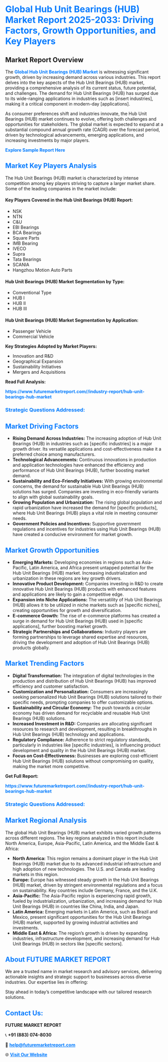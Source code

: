 <h1 style="color: #007BFF;">Global Hub Unit Bearings (HUB) Market Report 2025-2033: Driving Factors, Growth Opportunities, and Key Players</h1>

<section id="overview">
<h2>Market Report Overview</h2>
<p>The <a href="https://www.futuremarketreport.com//industry-report/hub-unit-bearings-hub-market" style="color: #007BFF; text-decoration: none;"><strong>Global Hub Unit Bearings (HUB) Market</strong></a> is witnessing significant growth, driven by increasing demand across various industries. This report delves into the key aspects of the Hub Unit Bearings (HUB) market, providing a comprehensive analysis of its current status, future potential, and challenges. The demand for Hub Unit Bearings (HUB) has surged due to its wide-ranging applications in industries such as [insert industries], making it a critical component in modern-day [applications].</p>
<p>As consumer preferences shift and industries innovate, the Hub Unit Bearings (HUB) market continues to evolve, offering both challenges and opportunities for stakeholders. The global market is expected to expand at a substantial compound annual growth rate (CAGR) over the forecast period, driven by technological advancements, emerging applications, and increasing investments by major players.</p>
</section>

<section id="overview">
<p><a href="https://www.futuremarketreport.com//request-sample/reportId=92164" style="color: #007BFF; text-decoration: none;"><strong>Explore Sample Report Here</strong></a></p>
</section>

<section id="key-players">
<h2 style="color: #007BFF;">Market Key Players Analysis</h2>
<p>The Hub Unit Bearings (HUB) market is characterized by intense competition among key players striving to capture a larger market share. Some of the leading companies in the market include:</p>
<h4>Key Players Covered in the Hub Unit Bearings (HUB) Report:</h4>
<ul><li>NSK</li><li>NTN</li><li>C&amp;U</li><li>EBI Bearings</li><li>BCA Bearings</li><li>Square Parts</li><li>IMB Bearing</li><li>IVECO</li><li>Supra</li><li>Tata Bearings</li><li>SCANIA</li><li>Hangzhou Motion Auto Parts</li></ul>
<h4>Hub Unit Bearings (HUB) Market Segmentation by Type:</h4>
<ul><li>Conventional Type</li><li>HUB I</li><li>HUB II</li><li>HUB III</li></ul>

<h4>Hub Unit Bearings (HUB) Market Segmentation by Application:</h4>
<ul><li>Passenger Vehicle</li><li>Commercial Vehicle</li></ul>
<p><strong>Key Strategies Adopted by Market Players:</strong></p>
<ul>
<li>Innovation and R&D</li>
<li>Geographical Expansion</li>
<li>Sustainability Initiatives</li>
<li>Mergers and Acquisitions</li>
</ul>
</section>

<section>
<p><strong>Read Full Analysis: </strong></p><a href="https://www.futuremarketreport.com//industry-report/hub-unit-bearings-hub-market" style="color: #007BFF; text-decoration: none;"><strong>https://www.futuremarketreport.com//industry-report/hub-unit-bearings-hub-market</strong></a>
<h3 style="color: #007BFF;">Strategic Questions Addressed:</h3>
</section>

<section id="driving-factors">
<h2 style="color: #007BFF;">Market Driving Factors</h2>
<ul>
<li><strong>Rising Demand Across Industries:</strong> The increasing adoption of Hub Unit Bearings (HUB) in industries such as [specific industries] is a major growth driver. Its versatile applications and cost-effectiveness make it a preferred choice among manufacturers.</li>
<li><strong>Technological Advancements:</strong> Continuous innovations in production and application technologies have enhanced the efficiency and performance of Hub Unit Bearings (HUB), further boosting market demand.</li>
<li><strong>Sustainability and Eco-Friendly Initiatives:</strong> With growing environmental concerns, the demand for sustainable Hub Unit Bearings (HUB) solutions has surged. Companies are investing in eco-friendly variants to align with global sustainability goals.</li>
<li><strong>Growing Population and Urbanization:</strong> The rising global population and rapid urbanization have increased the demand for [specific products], where Hub Unit Bearings (HUB) plays a vital role in meeting consumer needs.</li>
<li><strong>Government Policies and Incentives:</strong> Supportive government regulations and incentives for industries using Hub Unit Bearings (HUB) have created a conducive environment for market growth.</li>
</ul>
</section>

<section id="growth-opportunities">
<h2 style="color: #007BFF;">Market Growth Opportunities</h2>
<ul>
<li><strong>Emerging Markets:</strong> Developing economies in regions such as Asia-Pacific, Latin America, and Africa present untapped potential for the Hub Unit Bearings (HUB) market. Increasing industrialization and urbanization in these regions are key growth drivers.</li>
<li><strong>Innovative Product Development:</strong> Companies investing in R&D to create innovative Hub Unit Bearings (HUB) products with enhanced features and applications are likely to gain a competitive edge.</li>
<li><strong>Expansion into Niche Applications:</strong> The versatility of Hub Unit Bearings (HUB) allows it to be utilized in niche markets such as [specific niches], creating opportunities for growth and diversification.</li>
<li><strong>E-commerce Growth:</strong> The rise of e-commerce platforms has created a surge in demand for Hub Unit Bearings (HUB) used in [specific applications], further boosting market growth.</li>
<li><strong>Strategic Partnerships and Collaborations:</strong> Industry players are forming partnerships to leverage shared expertise and resources, driving the development and adoption of Hub Unit Bearings (HUB) products globally.</li>
</ul>
</section>

<section id="trending-factors">
<h2 style="color: #007BFF;">Market Trending Factors</h2>
<ul>
<li><strong>Digital Transformation:</strong> The integration of digital technologies in the production and distribution of Hub Unit Bearings (HUB) has improved efficiency and customer satisfaction.</li>
<li><strong>Customization and Personalization:</strong> Consumers are increasingly seeking personalized Hub Unit Bearings (HUB) solutions tailored to their specific needs, prompting companies to offer customizable options.</li>
<li><strong>Sustainability and Circular Economy:</strong> The push towards a circular economy has driven demand for recyclable and reusable Hub Unit Bearings (HUB) solutions.</li>
<li><strong>Increased Investment in R&D:</strong> Companies are allocating significant resources to research and development, resulting in breakthroughs in Hub Unit Bearings (HUB) technology and applications.</li>
<li><strong>Regulatory Compliance:</strong> Adherence to strict regulatory standards, particularly in industries like [specific industries], is influencing product development and quality in the Hub Unit Bearings (HUB) market.</li>
<li><strong>Focus on Cost-Effectiveness:</strong> Businesses are exploring cost-efficient Hub Unit Bearings (HUB) solutions without compromising on quality, making the market more competitive.</li>
</ul>
</section>

<section>
<p><strong>Get Full Report: </strong></p><a href="https://www.futuremarketreport.com//industry-report/hub-unit-bearings-hub-market" style="color: #007BFF; text-decoration: none;"><strong>https://www.futuremarketreport.com//industry-report/hub-unit-bearings-hub-market</strong></a>
<h3 style="color: #007BFF;">Strategic Questions Addressed:</h3>
</section>


<section id="regional-analysis">
<h2 style="color: #007BFF;">Market Regional Analysis</h2>
<p>The global Hub Unit Bearings (HUB) market exhibits varied growth patterns across different regions. The key regions analyzed in this report include North America, Europe, Asia-Pacific, Latin America, and the Middle East & Africa:</p>
<ul>
<li><strong>North America:</strong> This region remains a dominant player in the Hub Unit Bearings (HUB) market due to its advanced industrial infrastructure and high adoption of new technologies. The U.S. and Canada are leading markets in this region.</li>
<li><strong>Europe:</strong> Europe has witnessed steady growth in the Hub Unit Bearings (HUB) market, driven by stringent environmental regulations and a focus on sustainability. Key countries include Germany, France, and the U.K.</li>
<li><strong>Asia-Pacific:</strong> The Asia-Pacific region is experiencing rapid growth, fueled by industrialization, urbanization, and increasing demand for Hub Unit Bearings (HUB) in countries like China, India, and Japan.</li>
<li><strong>Latin America:</strong> Emerging markets in Latin America, such as Brazil and Mexico, present significant opportunities for the Hub Unit Bearings (HUB) market, supported by growing industrial activities and investments.</li>
<li><strong>Middle East & Africa:</strong> The region’s growth is driven by expanding industries, infrastructure development, and increasing demand for Hub Unit Bearings (HUB) in sectors like [specific sectors].</li>
</ul>
</section>

<footer>
<h2 style="color: #007BFF;">About FUTURE MARKET REPORT</h2>
<p>We are a trusted name in market research and advisory services, delivering actionable insights and strategic support to businesses across diverse industries. Our expertise lies in offering:</p>

<p>Stay ahead in today’s competitive landscape with our tailored research solutions.</p>

<h2 style="color: #007BFF;">Contact Us:</h2>
<p><strong>FUTURE MARKET REPORT</strong></p>
<p>📞 <strong>+91 (883) 074-8030</strong></p>
<p>📧 <strong><a href="mailto:help@futuremarketreport.com" style="color: #007BFF;">help@futuremarketreport.com</a></strong></p>
<p>🌐 <strong><a href="https://www.futuremarketreport.com/" style="color: #007BFF;">Visit Our Website</a></strong></p>
</footer>